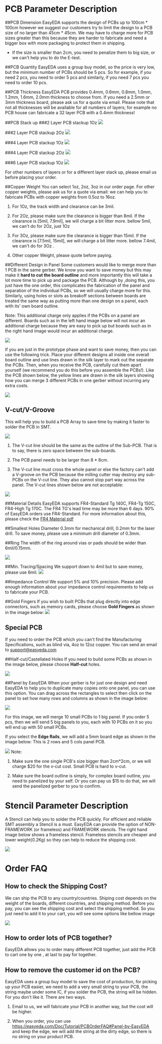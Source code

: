 
# PCB Parameter Description
##PCB Dimension
EasyEDA supports the design of PCBs up to 100cm * 100cm however we suggest our customers try to limit the design to a PCB size of no larger than 45cm * 45cm. We may have to charge more for PCB sizes greater than this because they are harder to fabricate and need a bigger box with more packaging to protect them in shipping.
 
* If the size is smaller than 2cm, you need to penalize them to big size, or we can't help you to do the E-test.
 

##PCB Quantity
 EasyEDA uses a group buy model, so the price is very low, but the minimum number of PCBs should be 5 pcs. So for example, if you need 2 pcs, you need to order 5 pcs and similarly, if you need 7 pcs you need to order 10 pcs. 
 
##PCB Thickness
   EasyEDA PCB provides 0.4mm, 0.6mm, 0.8mm, 1.0mm, 1.2mm, 1.6mm, 2.0mm thickness to choose from. If you need a 2.5mm or 3mm thickness board, please ask us for a quote via email.  Please note that not all thicknesses will be available for all numbers of layers; for example no PCB house can fabricate a 32 layer PCB with a 0.4mm thickness!


##PCB Stack up
  ###2 Layer PCB stackup 1Oz
![](images/2layerStackupPCB.png)  
 

###2 Layer PCB stackup 2Oz
![](images/2layerStackupPCB2oz.png)  


 ###4 Layer PCB stackup 1Oz
![](images/4layerStackupPCB1oz.png) 

###4 Layer PCB stackup 2Oz
![](images/4layerStackupPCB2oz.png) 

###6 Layer PCB stackup 1Oz
![](images/6layerStackupPCB1oz.png) 

For other numbers of layers or for a different layer stack up, please email us before placing your order.


##Copper Weight
  You can select 1oz, 2oz, 3oz in our order page. For other copper weights, please ask us for a quote via email: we can help you to fabricate PCBs with copper weights from 0.5oz to 16oz.
  
  1. For 1Oz, the track width and clearance can be 3mil. 
   
  2. For 2Oz, please make sure the clearance is bigger than 8mil. If the clearance is [5mil, 7.9mil], we will charge a bit litter more. bellow 5mil, we can't do for 2Oz, just 1Oz 

  3. For 3Oz, please make sure the clearance is bigger than 15mil. If the clearance is [7.5mil, 15mil], we will charge a bit litter more. bellow 7.4mil, we can't do for 3Oz .
  4. Other copper Weight, please quote before paying.




##Different Design in Panel 
Some customers would like to merge more than 1 PCB in the same gerber. We know you want to save money but this may make it **hard to cut the board outline** and more importantly this will take a lot more time to pick up and package the PCB. Although by ,doing this, you just have the one order, this complicates the fabrication of the panel and separation of the individual PCBs, so we will usually charge more for this. Similarly, using holes or slots as breakoff sections between boards are treated the same way as putting more than one design on a panel, each with its' own board outline. 
 
Note: This additional charge only applies if the PCBs on a panel are different. Boards such as in the left hand image below will not incur an additional charge because they are easy to pick up but boards such as in the right hand image would incur an additional charge.
 
 ![](images/DiffirentPCB.png)  


If you are just in the prototype phase and want to save money, then you can use the following trick. Place your different designs all inside one overall board outline and use lines drawn in the silk layer to mark out the separate the PCBs. Then, when you receive the PCB, carefully cut them apart yourself (we recommend you do this before you assemble the PCBs!). Like the PCB shown below, the yellow lines are drawn in the silk layers showing how you can merge 3 different PCBs in one gerber without incurring any extra costs.

![](images/silklayerPCB.png)  

## V-cut/V-Groove
  
   This will help you to build a PCB Array to save time by making it faster to solder the PCB in SMT. 
   
 ![](images/V-cut-v-groove.png)  

  1.  The V-cut line should be the same as the outline of the Sub-PCB. That is to say, there is zero space between the sub-boards.

  2.  The PCB panel needs to be larger than 8 * 8cm.
  
  3.  The V-cut line must cross the whole panel or else the factory can't add a V-groove on the PCB because the milling cutter may destroy any sub-PCBs on the V-cut line. They also cannot stop part way across the panel. The V-cut lines shown below are not acceptable:
   
 ![](images/NoOKV-CUT.png)  
     

##Material Details
  EasyEDA supports FR4-Standard Tg 140C, FR4-Tg 150C, FR4-High Tg 170C. The FR4 TG's lead time may be more than 6 days. 90% of EasyEDA orders use FR4-Standard. For more information about this, please check the [FR4 Material pdf](images/FR4-material.pdf "FR4 material")

##Smallest Holes Diameter
   0.3mm for mechanical drill, 0.2mm for the laser drill. To save money, please use a minimum drill diameter of 0.3mm.

##Ring
 The width of the ring around vias or pads should be wider than 6mil/0.15mm.
 
![](images/Ring-via.png)  


##Min. Tracing/Spacing
 We support down to 4mil but to save money, please use 6mil. 
![](images/clearance.png)  

##Impedance Control
 We support 5% and 10% precision. Please add enough information about your impedance control requirements to help us to fabricate your PCB.

##Gold Fingers
If you wish to built PCBs that plug directly into edge connectors, such as memory cards, please choose **Gold Fingers** as shown in the image below:
![](images/Gold-Fingers.png)  

## Special PCB
  If you need to order the PCB which you can't find the Manufacturing Specifications, such as blind via, 4oz to 12oz copper. You can send an email to support@easyeda.com

##Half-cut/Castellated Holes
If you need to build some PCBs as shown in the image below, please choose **Half-cut** holes.

![](images/Half-cut-Castellated-Holes.png)

##Panel by EasyEDA
 When your gerber is for just one design and need EasyEDA to help you to duplicate many copies onto one panel, you can use this option.
   You can drag across the rectangles to select then click on the panel to set how many rows and columns as shown in the image below:

![](images/Panel.png)

For this image, we will merge 10 small PCBs to 1 big panel. If you order 5 pcs, then we will send 5 big panels to you, each with 10 PCBs on it so you will end up with 50 small PCBs.

If you select the **Edge Rails**, we will add a 5mm board edge as shown in the image below:
This is 2 rows and 5 cols panel PCB.

![](images/V-cut-v-groove.png) 
 Note:    
 1. Make sure the one single PCB's size bigger than 2cm*2cm, or we will charge $20 for the v-cut cost. Small PCB is hard to v-cut.
  
 2. Make sure the board outline is simply, for complex board outline, you need to panelized by your self. Or you can pay us $15 to do that, we will send the panelized gerber to you to confirm.
      



# Stencil Parameter Description
A Stencil can help you to solder the PCB quickly. For efficient and reliable SMT assembly a Stencil is a must.
EasyEDA can provide the option of NON-FRAMEWORK (or frameless) and FRAMEWORK stencils.
The right hand image below shows a frameless stencil. Frameless stencils are cheaper and lower weight(0.2Kg) so they can help to reduce the shipping cost.

![](images/stencil.png)  

 

# Order FAQ

## How to check the Shipping Cost?

We can ship the PCB to any country/countries. Shiping cost depends on the weight of the boards, different countries, and shipping method. Before you pay, you can see the shipping cost and select the shipping method. So you just need to add it to your cart, you will see some options like bellow image

![](images/shippingcost.png)


## How to order lots of PCB together?

EasyEDA allows you to order many different PCB together,  just add the PCB to cart one by one , at last to pay for together.


## How to remove the customer id on the PCB?
EasyEDA uses a group buy model to save the cost of production, for picking up your PCB easier, we need to add a very small string to your PCB, the string maybe under some IC, if you solder the PCB, the string will be hidden. For you don't like it. There are two ways.

1. Email to us, we will fabricate your PCB in another way, but the cost  will be higher.

2. When you order, you can use https://easyeda.com/Doc/Tutorial/PCBOrderFAQ#Panel-by-EasyEDA and keep the edge, we will add the string at the dirty edge, so there is no string on your product PCB.







